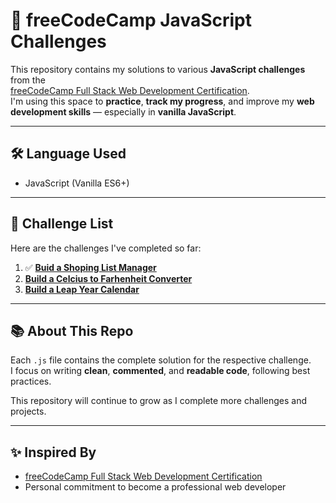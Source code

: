 # 📘 freeCodeCamp JavaScript Challenges

This repository contains my solutions to various **JavaScript challenges** from the  
[freeCodeCamp Full Stack Web Development Certification](https://www.freecodecamp.org/learn).  
I'm using this space to **practice**, **track my progress**, and improve my **web development skills** — especially in **vanilla JavaScript**.

---

## 🛠 Language Used

- JavaScript (Vanilla ES6+)

---

## 🚀 Challenge List

Here are the challenges I've completed so far:

1. ✅ **[Buid a Shoping List Manager](shopingListManager.js)**
2. **[Build a Celcius to Farhenheit Converter](celciusToFahrenheit.js)**
3. **[Build a Leap Year Calendar](leapYearCalendar.js)**

---

## 📚 About This Repo

Each `.js` file contains the complete solution for the respective challenge.  
I focus on writing **clean**, **commented**, and **readable code**, following best practices.

This repository will continue to grow as I complete more challenges and projects.

---

## ✨ Inspired By

- [freeCodeCamp Full Stack Web Development Certification](https://www.freecodecamp.org/learn)
- Personal commitment to become a professional web developer
